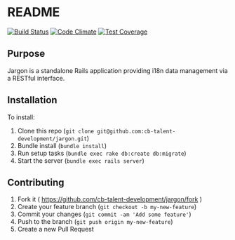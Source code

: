 # README

[![Build Status](https://travis-ci.org/cb-talent-development/jargon.svg)](https://travis-ci.org/cb-talent-development/jargon)
[![Code Climate](https://codeclimate.com/github/cb-talent-development/jargon/badges/gpa.svg)](https://codeclimate.com/github/cb-talent-development/jargon)
[![Test Coverage](https://codeclimate.com/github/cb-talent-development/jargon/badges/coverage.svg)](https://codeclimate.com/github/cb-talent-development/jargon)

## Purpose

Jargon is a standalone Rails application providing i18n data management via a RESTful interface.

## Installation

To install:
1. Clone this repo (`git clone git@github.com:cb-talent-development/jargon.git`)
2. Bundle install (`bundle install`)
3. Run setup tasks (`bundle exec rake db:create db:migrate`)
4. Start the server (`bundle exec rails server`)

## Contributing

1. Fork it ( https://github.com/cb-talent-development/jargon/fork )
2. Create your feature branch (`git checkout -b my-new-feature`)
3. Commit your changes (`git commit -am 'Add some feature'`)
4. Push to the branch (`git push origin my-new-feature`)
5. Create a new Pull Request
